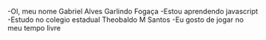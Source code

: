 -OI, meu nome Gabriel Alves Garlindo Fogaça
-Estou aprendendo javascript
-Estudo no colegio estadual Theobaldo M Santos
-Eu gosto de jogar no meu tempo livre

